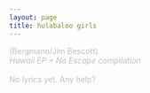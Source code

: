 ```yaml
---
layout: page
title: hulabaloo girls
---
```

<span style="color: #c0c0c0" class="Apple-style-span">(Bergmann/Jim Bescott)<br />
<i>Hawaii EP + No Escape compilation</i><br />
<br />
No lyrics yet. Any help?</span>
